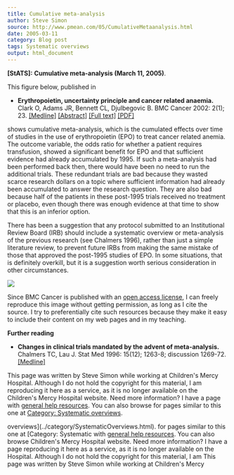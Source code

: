 ```yaml
---
title: Cumulative meta-analysis
author: Steve Simon
source: http://www.pmean.com/05/CumulativeMetaanalysis.html
date: 2005-03-11
category: Blog post
tags: Systematic overviews
output: html_document
---
```

**[StATS]:** **Cumulative meta-analysis (March 11,
2005)**.

This figure below, published in

-   **Erythropoietin, uncertainty principle and cancer related
    anaemia.** Clark O, Adams JR, Bennett CL, Djulbegovic B. BMC Cancer
    2002: 2(1); 23.
    [\[Medline\]](http://www.ncbi.nlm.nih.gov/entrez/query.fcgi?cmd=Retrieve&db=PubMed&list_uids=12270068&dopt=Abstract)
    [\[Abstract\]](http://www.biomedcentral.com/1471-2407/2/23/abstract)
    [\[Full text\]](http://www.biomedcentral.com/1471-2407/2/23)
    [\[PDF\]](http://www.biomedcentral.com/content/pdf/1471-2407-2-23.pdf)

shows cumulative meta-analysis, which is the cumulated effects over time
of studies in the use of erythropoietin (EPO) to treat cancer related
anemia. The outcome variable, the odds ratio for whether a patient
requires transfusion, showed a significant benefit for EPO and that
sufficient evidence had already accumulated by 1995. If such a
meta-analysis had been performed back then, there would have been no
need to run the additional trials. These redundant trials are bad
because they wasted scarce research dollars on a topic where sufficient
information had already been accumulated to answer the research
question. They are also bad because half of the patients in these
post-1995 trials received no treatment or placebo, even though there was
enough evidence at that time to show that this is an inferior option.

There has been a suggestion that any protocol submitted to an
Institutional Review Board (IRB) should include a systematic overview or
meta-analysis of the previous research (see Chalmers 1996), rather than
just a simple literature review, to prevent future IRBs from making the
same mistake of those that approved the post-1995 studies of EPO. In
some situations, that is definitely overkill, but it is a suggestion
worth serious consideration in other circumstances.

![](../weblog/images/CumulativeMetaanalysis.gif)

Since BMC Cancer is published with an [open access
license](http://www.biomedcentral.com/info/about/license), I can freely
reproduce this image without getting permission, as long as I cite the
source. I try to preferentially cite such resources because they make it
easy to include their content on my web pages and in my teaching.

**Further reading**

-   **Changes in clinical trials mandated by the advent of
    meta-analysis.** Chalmers TC, Lau J. Stat Med 1996: 15(12); 1263-8;
    discussion 1269-72.
    [\[Medline\]](http://www.ncbi.nlm.nih.gov/entrez/query.fcgi?cmd=Retrieve&db=PubMed&list_uids=8817800&dopt=Abstract)

This page was written by Steve Simon while working at Children\'s Mercy
Hospital. Although I do not hold the copyright for this material, I am
reproducing it here as a service, as it is no longer available on the
Children\'s Mercy Hospital website. Need more information? I have a page
with [general help resources](../GeneralHelp.html). You can also browse
for pages similar to this one at [Category: Systematic
overviews](../category/SystematicOverviews.html).
<!---More--->
overviews](../category/SystematicOverviews.html).
for pages similar to this one at [Category: Systematic
with [general help resources](../GeneralHelp.html). You can also browse
Children\'s Mercy Hospital website. Need more information? I have a page
reproducing it here as a service, as it is no longer available on the
Hospital. Although I do not hold the copyright for this material, I am
This page was written by Steve Simon while working at Children\'s Mercy

<!---Do not use
**[StATS]:** **Cumulative meta-analysis (March 11,
This page was written by Steve Simon while working at Children\'s Mercy
Hospital. Although I do not hold the copyright for this material, I am
reproducing it here as a service, as it is no longer available on the
Children\'s Mercy Hospital website. Need more information? I have a page
with [general help resources](../GeneralHelp.html). You can also browse
for pages similar to this one at [Category: Systematic
overviews](../category/SystematicOverviews.html).
--->

